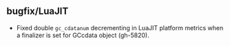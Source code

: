 ## bugfix/LuaJIT

* Fixed double `gc_cdatanum` decrementing in LuaJIT platform metrics when a
  finalizer is set for GCcdata object (gh-5820).
